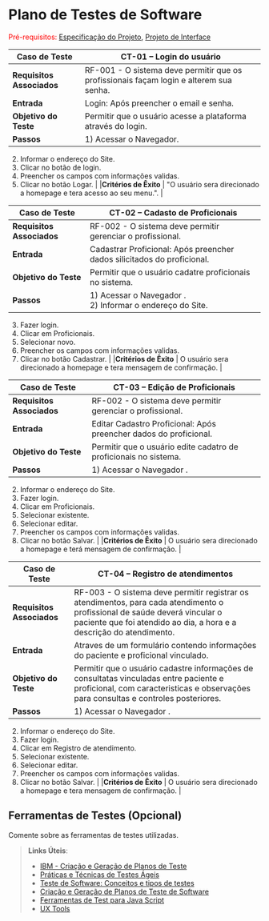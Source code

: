 # Plano de Testes de Software

<span style="color:red">Pré-requisitos: <a href="2-Especificação do Projeto.md"> Especificação do Projeto</a></span>, <a href="3-Projeto de Interface.md"> Projeto de Interface</a>

|Caso de Teste |CT-01 – Login do usuário |
|--------------------|----------------------------------------------------------------------|
|**Requisitos Associados** | RF-001 - O sistema deve permitir que os profissionais façam login e alterem sua senha.|
|**Entrada** | Login: Após preencher o email e senha. |
|**Objetivo do Teste** | Permitir que o usuário acesse a plataforma através do login. |
|**Passos** | 1) Acessar o Navegador. 
2) Informar o endereço do Site.  
3) Clicar no botão de login. 
4) Preencher os campos com informações validas. 
5) Clicar no botão Logar. |
|**Critérios de Êxito** | "O usuário sera direcionado a homepage e tera acesso ao seu menu.". |

|Caso de Teste |CT-02 – Cadasto de Proficionais |
|--------------------|----------------------------------------------------------------------|
|**Requisitos Associados** | RF-002 - O sistema deve permitir gerenciar o profissional. |
|**Entrada** | Cadastrar Proficional: Após preencher dados silicitados do proficional. |
|**Objetivo do Teste** | Permitir que o usuário cadatre proficionais no sistema. |
|**Passos** | 1) Acessar o Navegador .<br>2) Informar o endereço do Site.
3) Fazer login.
4) Clicar em Proficionais.
5) Selecionar novo.
6) Preencher os campos com informações validas.
7) Clicar no botão Cadastrar. |
|**Critérios de Êxito** | O usuário sera direcionado a homepage e tera mensagem de confirmação. |
 
|Caso de Teste |CT-03 – Edição de Proficionais |
|--------------------|----------------------------------------------------------------------|
|**Requisitos Associados** | RF-002 - O sistema deve permitir gerenciar o profissional. |
|**Entrada** | Editar Cadastro Proficional: Após preencher dados do proficional. |
|**Objetivo do Teste** | Permitir que o usuário edite cadatro de proficionais no sistema. |
|**Passos** | 1) Acessar o Navegador .
2) Informar o endereço do Site.
3) Fazer login.
4) Clicar em Proficionais.
5) Selecionar existente.
5) Selecionar editar.
6) Preencher os campos com informações validas.
7) Clicar no botão Salvar. |
|**Critérios de Êxito** | O usuário sera direcionado a homepage e terá mensagem de confirmação. |

|Caso de Teste |CT-04 – Registro de atendimentos |
|--------------------|----------------------------------------------------------------------|
|**Requisitos Associados** | RF-003 - O sistema deve permitir registrar os atendimentos, para cada atendimento o profissional de saúde deverá vincular o paciente que foi atendido ao dia, a hora e a descrição do atendimento. |
|**Entrada** | Atraves de um formulário contendo informações do paciente e proficional vinculado. |
|**Objetivo do Teste** | Permitir que o usuário cadastre informações de consultatas vinculadas entre paciente e proficional, com  caracteristicas e observações para consultas e controles posteriores. |
|**Passos** | 1) Acessar o Navegador .
2) Informar o endereço do Site.
3) Fazer login.
4) Clicar em Registro de atendimento.
5) Selecionar existente.
5) Selecionar editar.
6) Preencher os campos com informações validas.
7) Clicar no botão Salvar. |
|**Critérios de Êxito** | O usuário sera direcionado a homepage e tera mensagem de confirmação. |

## Ferramentas de Testes (Opcional)

Comente sobre as ferramentas de testes utilizadas.
 
> **Links Úteis**:
> - [IBM - Criação e Geração de Planos de Teste](https://www.ibm.com/developerworks/br/local/rational/criacao_geracao_planos_testes_software/index.html)
> - [Práticas e Técnicas de Testes Ágeis](http://assiste.serpro.gov.br/serproagil/Apresenta/slides.pdf)
> -  [Teste de Software: Conceitos e tipos de testes](https://blog.onedaytesting.com.br/teste-de-software/)
> - [Criação e Geração de Planos de Teste de Software](https://www.ibm.com/developerworks/br/local/rational/criacao_geracao_planos_testes_software/index.html)
> - [Ferramentas de Test para Java Script](https://geekflare.com/javascript-unit-testing/)
> - [UX Tools](https://uxdesign.cc/ux-user-research-and-user-testing-tools-2d339d379dc7)
